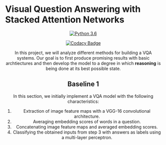 # Visual Question Answering with Stacked Attention Networks

<div align="center">

[![Python 3.6](https://img.shields.io/badge/python-3.6-blue.svg)](https://www.python.org/downloads/release/python-360/)

[![Codacy Badge](https://api.codacy.com/project/badge/Grade/62aaec49f9294a46a74c65dacf599a37)](https://www.codacy.com?utm_source=github.com&amp;utm_medium=referral&amp;utm_content=aligholami/Visual-Question-Answering-with-Stacked-Attention-Networks&amp;utm_campaign=Badge_Grade)


In this project, we will analyze different methods for building a VQA systems. Our goal is to first produce promising results with basic archtiectures and then develop the model to a degree in which **reasoning** is being done at its best possible state.

## Baseline 1

In this section, we initially implement a VQA model with the following characteristics:

1. Extraction of image feature maps with a VGG-16 convolutional architecture.
2. Averaging embedding scores of words in a question.
3. Concatenating image feature maps and averaged embedding scores.
4. Classifying the obtained inputs from step 3 with answers as labels using a multi-layer perceptron.